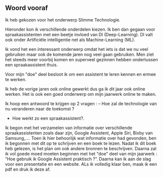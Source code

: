 ﻿## Woord vooraf

Ik heb gekozen voor het onderwerp Slimme Technologie.

Hieronder kon ik verschillende onderdelen kiezen. Ik ben dan gegaan voor spraakassistenten met een beetje invloed van Dl (Deep-Learning). Dl valt ook onder Artificiële intelligentie net als Machine-Learning (ML). 

Ik vond het een interessant onderwerp omdat het iets is dat we nu veel gebruiken maar ook de komende jaren nog veel gaan gebruiken. Men ziet het steeds meer voorbij komen en superveel gezinnen hebben ondertussen een spraakassistent thuis.

Voor mijn "doe" deel besloot ik om een assistent te leren kennen en ermee te werken.

Ik heb de vorige jaren ook online gewerkt dus ga ik dit jaar ook online werken. Het is ook een goed onderwerp om mijn jaarwerk online te maken.

Ik hoop een antwoord te krijgen op 2 vragen : 
– Hoe zal de technologie van nu veranderen naar de toekomst ? 
- Hoe werkt zo een spraakassistent?.

Ik begon met het verzamelen van informatie over verschillende spraakassistenten zoals daar zijn,  Google Assistent, Apple Siri, Bixby van Samsung,.... Toen ik hier behoorlijk wat informatie over had gevonden, ben ik begonnen met dit op te schrijven en een boek  te lezen. Nadat ik dit boek heb gelezen,  is het plan om ook andere bronnen te beschrijven.  Daarna zal ik vol goede moed moeten beginnen met het "doe" deel van mijn jaarwerk : “Hoe gebruik ik Google Assistent praktisch ?”. Daarna kan ik aan de slag voor een presentatie en een website. ALs ik volledig klaar ben, maak ik een pdf en druk ik deze af.
